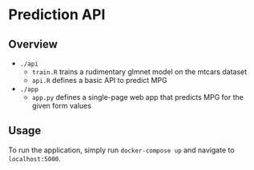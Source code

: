 # Prediction API

## Overview

- `./api `
  - `train.R` trains a rudimentary glmnet model on the mtcars dataset
  - `api.R` defines a basic API to predict MPG
- `./app`
  - `app.py` defines a single-page web app that predicts MPG for the given form values

## Usage

To run the application, simply run `docker-compose up` and navigate to `localhost:5000`.